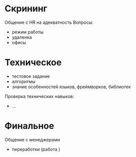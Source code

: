 # Скрининг
Общение с HR на адекватность
Вопросы:
- режим работы
- удаленка
- офисы

# Техническое
- тестовое задание
- алгоритмы
- знание особенностей языков, фреймворков, библиотек

Проверка технических навыков:
- ...

# Финальное
Общение с менеджерами
- переработки (работа )